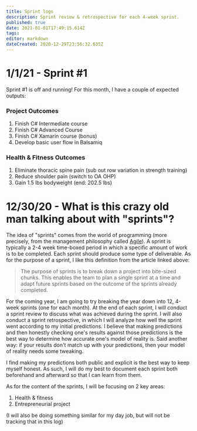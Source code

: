 ```yaml
---
title: Sprint logs
description: Sprint review & retrospective for each 4-week sprint.
published: true
date: 2021-01-01T17:49:15.614Z
tags: 
editor: markdown
dateCreated: 2020-12-29T23:56:32.635Z
---
```


# 1/1/21 - Sprint #1

Sprint #1 is off and running! For this month, I have a couple of expected outputs:

### **Project Outcomes**
1. Finish C# Intermediate course
1. Finish C# Advanced Course
1. Finish C# Xamarin course (bonus)
1. Develop basic user flow in Balsamiq

### **Health & Fitness Outcomes**
1. Eliminate thoracic spine pain (sub out row variation in strength training)
1. Reduce shoulder pain (switch to OA OHP)
1. Gain 1.5 lbs bodyweight (end: 202.5 lbs)


# 12/30/20 - What is this crazy old man talking about with "sprints"?

The idea of "sprints" comes from the world of programming (more precisely, from the management philosophy called [Agile](https://www.wrike.com/project-management-guide/faq/what-is-a-sprint-in-agile/)). A sprint is typically a 2-4 week time-boxed period in which a specific amount of work is to be completed. Each sprint should produce some type of deliverable. As for the purpose of a sprint, I like this definition from the article linked above:

>The purpose of sprints is to break down a project into bite-sized chunks. This enables the team to plan a single sprint at a time and adapt future sprints based on the outcome of the sprints already completed. 

For the coming year, I am going to try breaking the year down into 12, 4-week sprints (one for each month). At the end of each sprint, I will conduct a sprint review to discuss what was achieved during the sprint. I will also conduct a sprint retrospective, in which I will analyze how well the sprint went according to my initial predictions. I believe that making predictions and then honestly checking one's results against those predictions is the best way to determine how accurate one's model of reality is. Said another way: if your results don't match up with your predictions, then your model of reality needs some tweaking.

I find making my predictions both public and explicit is the best way to keep myself honest. As such, I will do my best to document each sprint both beforehand and afterward so that I can learn from them.

As for the content of the sprints, I will be focusing on 2 key areas:

1. Health & fitness
1. Entrepreneurial project

(I will also be doing something similar for my day job, but will not be tracking that in this log)